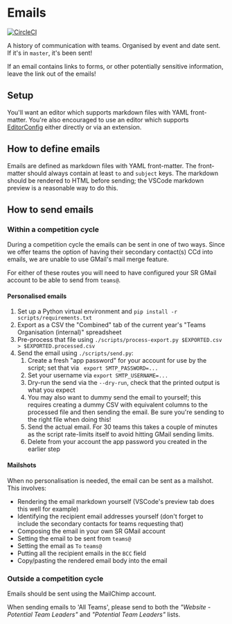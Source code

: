 # Emails

[![CircleCI](https://circleci.com/gh/srobo/team-emails.svg?style=svg)](https://circleci.com/gh/srobo/team-emails)

A history of communication with teams. Organised by event and date sent. If it's in `master`, it's been sent!

If an email contains links to forms, or other potentially sensitive information, leave the link out of the emails!

## Setup

You'll want an editor which supports markdown files with YAML front-matter.
You're also encouraged to use an editor which supports [EditorConfig](https://editorconfig.org/) either directly or via an extension.

## How to define emails

Emails are defined as markdown files with YAML front-matter.
The front-matter should always contain at least `to` and `subject` keys.
The markdown should be rendered to HTML before sending; the VSCode markdown preview is a reasonable way to do this.

## How to send emails

### Within a competition cycle

During a competition cycle the emails can be sent in one of two ways.
Since we offer teams the option of having their secondary contact(s) CCd into emails, we are unable to use GMail's mail merge feature.

For either of these routes you will need to have configured your SR GMail account to be able to send from `teams@`.

#### Personalised emails

1. Set up a Python virtual environment and `pip install -r scripts/requirements.txt`
1. Export as a CSV the "Combined" tab of the current year's "Teams Organisation (internal)" spreadsheet
1. Pre-process that file using `./scripts/process-export.py $EXPORTED.csv > $EXPORTED.processed.csv`
1. Send the email using `./scripts/send.py`:
    1. Create a fresh "app password" for your account for use by the script; set that via ` export SMTP_PASSWORD=...`
    1. Set your username via `export SMTP_USERNAME=...`
    1. Dry-run the send via the `--dry-run`, check that the printed output is what you expect
    1. You may also want to dummy send the email to yourself; this requires creating a dummy CSV with equivalent columns to the processed file and then sending the email. Be sure you're sending to the right file when doing this!
    1. Send the actual email. For 30 teams this takes a couple of minutes as the script rate-limits itself to avoid hitting GMail sending limits.
    1. Delete from your account the app password you created in the earlier step

#### Mailshots

When no personalisation is needed, the email can be sent as a mailshot.
This involves:

* Rendering the email markdown yourself (VSCode's preview tab does this well for example)
* Identifying the recipient email addresses yourself (don't forget to include the secondary contacts for teams requesting that)
* Composing the email in your own SR GMail account
* Setting the email to be sent from `teams@`
* Setting the email as `To` `teams@`
* Putting all the recipient emails in the `BCC` field
* Copy/pasting the rendered email body into the email

### Outside a competition cycle

Emails should be sent using the MailChimp account.

When sending emails to 'All Teams', please send to both the _"Website - Potential Team Leaders"_ and _"Potential Team Leaders"_ lists.
